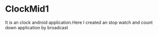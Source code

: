 # ClockMid1
 It is an clock android application.Here I created an stop watch and count down application by broadcast
